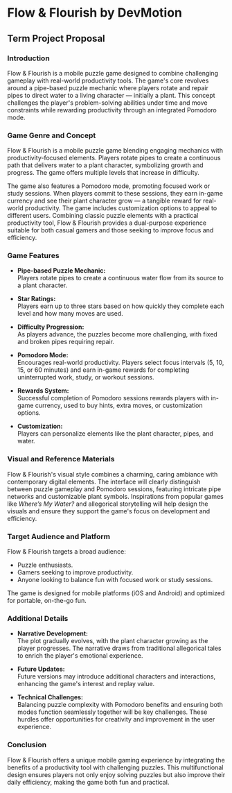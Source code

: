 # Flow & Flourish by DevMotion
## Term Project Proposal

### Introduction
Flow & Flourish is a mobile puzzle game designed to combine challenging gameplay with real-world productivity tools. The game's core revolves around a pipe-based puzzle mechanic where players rotate and repair pipes to direct water to a living character — initially a plant. This concept challenges the player's problem-solving abilities under time and move constraints while rewarding productivity through an integrated Pomodoro mode.

### Game Genre and Concept
Flow & Flourish is a mobile puzzle game blending engaging mechanics with productivity-focused elements. Players rotate pipes to create a continuous path that delivers water to a plant character, symbolizing growth and progress. The game offers multiple levels that increase in difficulty. 

The game also features a Pomodoro mode, promoting focused work or study sessions. When players commit to these sessions, they earn in-game currency and see their plant character grow — a tangible reward for real-world productivity. The game includes customization options to appeal to different users. Combining classic puzzle elements with a practical productivity tool, Flow & Flourish provides a dual-purpose experience suitable for both casual gamers and those seeking to improve focus and efficiency.

### Game Features
- **Pipe-based Puzzle Mechanic:**  
  Players rotate pipes to create a continuous water flow from its source to a plant character.
  
- **Star Ratings:**  
  Players earn up to three stars based on how quickly they complete each level and how many moves are used.
  
- **Difficulty Progression:**  
  As players advance, the puzzles become more challenging, with fixed and broken pipes requiring repair.
  
- **Pomodoro Mode:**  
  Encourages real-world productivity. Players select focus intervals (5, 10, 15, or 60 minutes) and earn in-game rewards for completing uninterrupted work, study, or workout sessions.
  
- **Rewards System:**  
  Successful completion of Pomodoro sessions rewards players with in-game currency, used to buy hints, extra moves, or customization options.
  
- **Customization:**  
  Players can personalize elements like the plant character, pipes, and water.

### Visual and Reference Materials
Flow & Flourish's visual style combines a charming, caring ambiance with contemporary digital elements. The interface will clearly distinguish between puzzle gameplay and Pomodoro sessions, featuring intricate pipe networks and customizable plant symbols. Inspirations from popular games like *Where’s My Water?* and allegorical storytelling will help design the visuals and ensure they support the game's focus on development and efficiency.

### Target Audience and Platform
Flow & Flourish targets a broad audience:
- Puzzle enthusiasts.
- Gamers seeking to improve productivity.
- Anyone looking to balance fun with focused work or study sessions.

The game is designed for mobile platforms (iOS and Android) and optimized for portable, on-the-go fun.

### Additional Details
- **Narrative Development:**  
  The plot gradually evolves, with the plant character growing as the player progresses. The narrative draws from traditional allegorical tales to enrich the player's emotional experience.
  
- **Future Updates:**  
  Future versions may introduce additional characters and interactions, enhancing the game's interest and replay value.
  
- **Technical Challenges:**  
  Balancing puzzle complexity with Pomodoro benefits and ensuring both modes function seamlessly together will be key challenges. These hurdles offer opportunities for creativity and improvement in the user experience.

### Conclusion
Flow & Flourish offers a unique mobile gaming experience by integrating the benefits of a productivity tool with challenging puzzles. This multifunctional design ensures players not only enjoy solving puzzles but also improve their daily efficiency, making the game both fun and practical.
